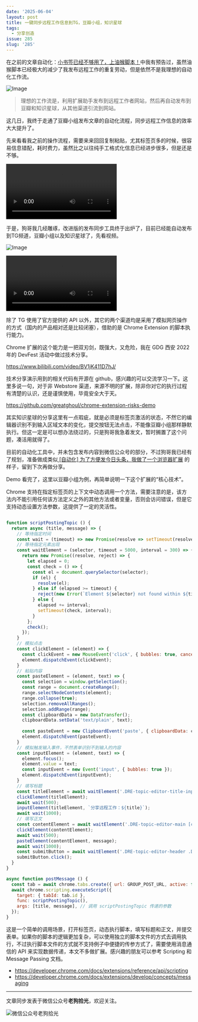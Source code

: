 ```yaml
---
date: '2025-06-04'
layout: post
title: 一键同步远程工作信息到TG，豆瓣小组，知识星球
tags:
  - 分享创造
issue: 285
slug: '285'
---
```


在之前的文章自动化：[小书签已经不够用了，上油猴脚本！](https://www.anl.gg/post/276/)中我有预告过，虽然油猴脚本已经极大的减少了我发布远程工作的重复劳动，但是依然不是我理想的自动化工作流。

![Image](https://github.com/user-attachments/assets/7e2eb417-a70e-418b-8c4f-f0d8cb5b7949)

> 理想的工作流是，利用扩展助手发布到远程工作者网站，然后再自动发布到豆瓣和知识星球，从其他渠道引流到网站。

这几日，我终于走通了豆瓣小组发布文章的自动化流程，同步远程工作信息的效率大大提升了。

先来看看我之前的操作流程，需要来来回回复制粘贴，尤其标签页多的时候，很容易信息错配，耗时费力，虽然比之以往纯手工格式化信息已经进步很多，但是还是不够。

<video src="https://github.com/user-attachments/assets/ddc4df92-97bb-4f99-a8d1-7e03be2d6f87"></video>

于是，狗哥我几经雕琢，改进版的发布同步工具终于出炉了，目前已经能自动发布到TG频道，豆瓣小组以及知识星球了，先看视频。

![Image](https://github.com/user-attachments/assets/3f201757-bcf2-4ed2-aaac-b63ff0b06585)

<video src="https://github.com/user-attachments/assets/6807b288-db1b-4470-bfa4-88598467a36e"></video>

除了 TG 使用了官方提供的 API 以外，其它的两个渠道均是采用了模拟网页操作的方式（国内的产品相对还是比较闭塞），借助的是 Chrome Extension 的脚本执行能力。

Chrome 扩展的这个能力是一把双刃剑，既强大，又危险，我在 GDG 西安 2022 年的 DevFest 活动中做过技术分享。

https://www.bilibili.com/video/BV1jK411D7hJ/

技术分享演示用到的相关代码有开源在 github，感兴趣的可以交流学习一下。这里多说一句，对于非 Webstore 渠道，来源不明的扩展，除非你对它的执行过程有清楚的认识，还是谨慎使用，毕竟安全大于天。

https://github.com/greatghoul/chrome-extension-risks-demo

其实知识星球的分享这里有一点瑕疵，就是必须是标签页激活的状态，不然它的编辑器识别不到输入区域文本的变化，提交按钮无法点击，不能像豆瓣小组那样静默执行。但这一定是可以想办法绕过的，只是狗哥我急着发文，暂时搁置了这个问题，凑活用就得了。

目前的自动化工具中，并未包含发布内容到微信公众号的部分，不过狗哥我已经有了规划，准备做成类似[ [自动化] 为了方便发今日头条，我做了一个浏览器扩展](https://www.anl.gg/post/280/) 的样子，留到下次再做分享。

Demo 看完了，这里以豆瓣小组为例，再简单说明一下这个扩展的“核心技术”。

Chrome 支持在指定标签页的上下文中动态调用一个方法，需要注意的是，该方法内不能引用任何该方法定义之外的其他方法或者变量，否则会访问错误，但是它支持动态设置方法参数，这提供了一定的灵活性。

```js

function scriptPostingTopic () {
  return async (title, message) => {
    // 等待指定时间
    const wait = (timeout) => new Promise(resolve => setTimeout(resolve, timeout));
    // 等待指定元素出现
    const waitElement = (selector, timeout = 5000, interval = 300) => {
      return new Promise((resolve, reject) => {
        let elapsed = 0;
        const check = () => {
          const el = document.querySelector(selector);
          if (el) {
            resolve(el);
          } else if (elapsed >= timeout) {
            reject(new Error(`Element ${selector} not found within ${timeout}ms`));
          } else {
            elapsed += interval;
            setTimeout(check, interval);
          }
        };
        check();
      });
    }
    // 模拟点击
    const clickElement = (element) => {
      const clickEvent = new MouseEvent('click', { bubbles: true, cancelable: true, view: window });
      element.dispatchEvent(clickEvent);
    }
    // 粘贴内容
    const pasteElement = (element, text) => {
      const selection = window.getSelection();
      const range = document.createRange();
      range.selectNodeContents(element);
      range.collapse(true);
      selection.removeAllRanges();
      selection.addRange(range);
      const clipboardData = new DataTransfer();
      clipboardData.setData('text/plain', text);
      
      const pasteEvent = new ClipboardEvent('paste', { clipboardData: clipboardData, bubbles: true, cancelable: true });
      element.dispatchEvent(pasteEvent);
    }
    // 模拟触发输入事件，不然表单识别不到输入的内容
    const inputElement = (element, text) => {
      element.focus();
      element.value = text;
      const inputEvent = new Event('input', { bubbles: true });
      element.dispatchEvent(inputEvent);
    }
    // 填写标题
    const titleElement = await waitElement('.DRE-topic-editor-title-inputor');
    clickElement(titleElement);
    await wait(500);
    inputElement(titleElement, `分享远程工作：${title}`);
    await wait(1000);
    // 填写正文
    const contentElement = await waitElement('.DRE-topic-editor-main [contenteditable="true"]');
    clickElement(contentElement);
    await wait(500);
    pasteElement(contentElement, message);
    await wait(1000);
    const submitButton = await waitElement('.DRE-topic-editor-header .DRE-primary-button');
    submitButton.click();
  }
}

async function postMessage () {
  const tab = await chrome.tabs.create({ url: GROUP_POST_URL, active: false });
  await chrome.scripting.executeScript({
    target: { tabId: tab.id },
    func: scriptPostingTopic(),
    args: [title, message], // 调用 scriptPostingTopic 传递的参数
  });
}
```

这是一个简单的调用场景，打开标签页，动态执行脚本，填写标题和正文，并提交表单。如果你的脚本的逻辑更加复杂，可以使用独立的脚本文件的方式去调用执行，不过执行脚本文件的方式就不支持例子中便捷的传参方式了，需要使用消息通信的 API 来实现数据传递，本文不多做扩展。感兴趣的朋友可以参考 Scripting 和 Message Passing 文档。

- https://developer.chrome.com/docs/extensions/reference/api/scripting
- https://developer.chrome.com/docs/extensions/develop/concepts/messaging


---

文章同步发表于微信公众号**老狗拾光**，欢迎关注。

![微信公众号老狗拾光](https://github.com/user-attachments/assets/1a652b8b-7f5b-4879-af52-65e1fe3f7b4d)
